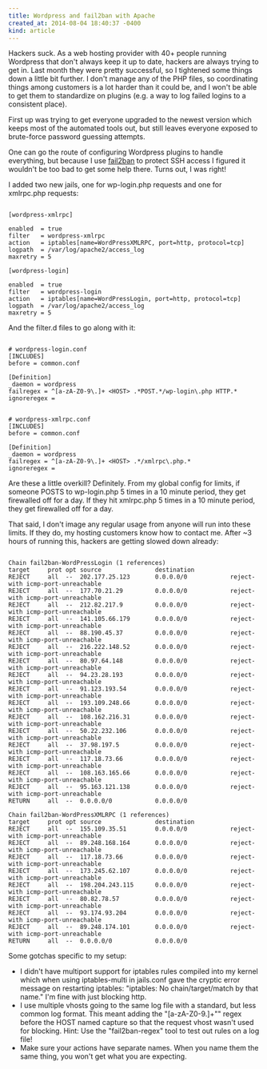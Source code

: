 ```yaml
---
title: Wordpress and fail2ban with Apache
created_at: 2014-08-04 18:40:37 -0400
kind: article
---
```


Hackers suck. As a web hosting provider with 40+ people running Wordpress that don't always keep it up to date, hackers are always trying to get in. Last month they were pretty successful, so I tightened some things down a little bit further. I don't  manage any of the PHP files, so coordinating things among customers is a lot harder than it could be, and I won't be able to get them to standardize on plugins (e.g. a way to log failed logins to a consistent place).

<!-- more -->

First up was trying to get everyone upgraded to the newest version which keeps most of the automated tools out, but still leaves everyone exposed to brute-force password guessing attempts.

One can go the route of configuring Wordpress plugins to handle everything, but because I use [fail2ban](http://www.fail2ban.org) to protect SSH access I figured it wouldn't be too bad to get some help there. Turns out, I was right!

I added two new jails, one for wp-login.php requests and one for xmlrpc.php requests:

<pre><code class="language-php">
[wordpress-xmlrpc]

enabled  = true
filter   = wordpress-xmlrpc
action   = iptables[name=WordPressXMLRPC, port=http, protocol=tcp]
logpath  = /var/log/apache2/access_log
maxretry = 5

[wordpress-login]

enabled  = true
filter   = wordpress-login
action   = iptables[name=WordPressLogin, port=http, protocol=tcp]
logpath  = /var/log/apache2/access_log
maxretry = 5
</code></pre>

And the filter.d files to go along with it:

<pre><code class="language-php">
# wordpress-login.conf
[INCLUDES]
before = common.conf

[Definition]
_daemon = wordpress
failregex = ^[a-zA-Z0-9\.]+ &lt;HOST&gt; .*POST.*/wp-login\.php HTTP.*
ignoreregex =
</code></pre>

<pre><code class="language-php">
# wordpress-xmlrpc.conf
[INCLUDES]
before = common.conf

[Definition]
_daemon = wordpress
failregex = ^[a-zA-Z0-9\.]+ &lt;HOST&gt; .*/xmlrpc\.php.*
ignoreregex =
</code></pre>

Are these a little overkill? Definitely. From my global config for limits, if someone POSTS to wp-login.php 5 times in a 10 minute period, they get firewalled off for a day. If they hit xmlrpc.php 5 times in a 10 minute period, they get firewalled off for a day.

That said, I don't image any regular usage from anyone will run into these limits. If they do, my hosting customers know how to contact me. After ~3 hours of running this, hackers are getting slowed down already:

<pre><code class="language-php">
Chain fail2ban-WordPressLogin (1 references)
target     prot opt source               destination
REJECT     all  --  202.177.25.123       0.0.0.0/0            reject-with icmp-port-unreachable
REJECT     all  --  177.70.21.29         0.0.0.0/0            reject-with icmp-port-unreachable
REJECT     all  --  212.82.217.9         0.0.0.0/0            reject-with icmp-port-unreachable
REJECT     all  --  141.105.66.179       0.0.0.0/0            reject-with icmp-port-unreachable
REJECT     all  --  88.190.45.37         0.0.0.0/0            reject-with icmp-port-unreachable
REJECT     all  --  216.222.148.52       0.0.0.0/0            reject-with icmp-port-unreachable
REJECT     all  --  80.97.64.148         0.0.0.0/0            reject-with icmp-port-unreachable
REJECT     all  --  94.23.28.193         0.0.0.0/0            reject-with icmp-port-unreachable
REJECT     all  --  91.123.193.54        0.0.0.0/0            reject-with icmp-port-unreachable
REJECT     all  --  193.109.248.66       0.0.0.0/0            reject-with icmp-port-unreachable
REJECT     all  --  108.162.216.31       0.0.0.0/0            reject-with icmp-port-unreachable
REJECT     all  --  50.22.232.106        0.0.0.0/0            reject-with icmp-port-unreachable
REJECT     all  --  37.98.197.5          0.0.0.0/0            reject-with icmp-port-unreachable
REJECT     all  --  117.18.73.66         0.0.0.0/0            reject-with icmp-port-unreachable
REJECT     all  --  108.163.165.66       0.0.0.0/0            reject-with icmp-port-unreachable
REJECT     all  --  95.163.121.138       0.0.0.0/0            reject-with icmp-port-unreachable
RETURN     all  --  0.0.0.0/0            0.0.0.0/0

Chain fail2ban-WordPressXMLRPC (1 references)
target     prot opt source               destination
REJECT     all  --  155.109.35.51        0.0.0.0/0            reject-with icmp-port-unreachable
REJECT     all  --  89.248.168.164       0.0.0.0/0            reject-with icmp-port-unreachable
REJECT     all  --  117.18.73.66         0.0.0.0/0            reject-with icmp-port-unreachable
REJECT     all  --  173.245.62.107       0.0.0.0/0            reject-with icmp-port-unreachable
REJECT     all  --  198.204.243.115      0.0.0.0/0            reject-with icmp-port-unreachable
REJECT     all  --  80.82.78.57          0.0.0.0/0            reject-with icmp-port-unreachable
REJECT     all  --  93.174.93.204        0.0.0.0/0            reject-with icmp-port-unreachable
REJECT     all  --  89.248.174.101       0.0.0.0/0            reject-with icmp-port-unreachable
RETURN     all  --  0.0.0.0/0            0.0.0.0/0
</code></pre>

Some gotchas specific to my setup:

* I didn't have multiport support for iptables rules compiled into my kernel which when using iptables-multi in jails.conf gave the cryptic error message on restarting iptables: "iptables: No chain/target/match by that name."  I'm fine with just blocking http.
* I use multiple vhosts going to the same log file with a standard, but less common log format. This meant adding the "[a-zA-Z0-9\.]+"" regex before the HOST named capture so that the request vhost wasn't used for blocking. Hint: Use the "fail2ban-regex" tool to test out rules on a log file!
* Make sure your actions have separate names. When you name them the same thing, you won't get what you are expecting.
